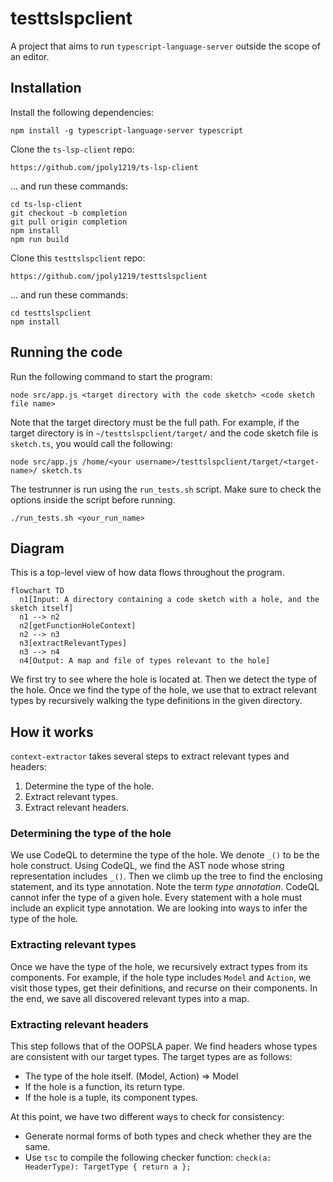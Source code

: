 # testtslspclient

A project that aims to run `typescript-language-server` outside the scope of an editor.

## Installation

Install the following dependencies:

```text
npm install -g typescript-language-server typescript
```

Clone the `ts-lsp-client` repo:

```text
https://github.com/jpoly1219/ts-lsp-client
```

... and run these commands:

```text
cd ts-lsp-client
git checkout -b completion
git pull origin completion
npm install
npm run build
```

Clone this `testtslspclient` repo:

```text
https://github.com/jpoly1219/testtslspclient
```

... and run these commands:

```text
cd testtslspclient
npm install
```

## Running the code

Run the following command to start the program:

```text
node src/app.js <target directory with the code sketch> <code sketch file name>
```

Note that the target directory must be the full path. For example, if the target directory is in `~/testtslspclient/target/` and the code sketch file is `sketch.ts`, you would call the following:

```text
node src/app.js /home/<your username>/testtslspclient/target/<target-name>/ sketch.ts
```

The testrunner is run using the `run_tests.sh` script. Make sure to check the options inside the script before running.

```text
./run_tests.sh <your_run_name>
```

## Diagram

This is a top-level view of how data flows throughout the program.

```mermaid
flowchart TD
  n1[Input: A directory containing a code sketch with a hole, and the sketch itself]
  n1 --> n2
  n2[getFunctionHoleContext]
  n2 --> n3
  n3[extractRelevantTypes]
  n3 --> n4
  n4[Output: A map and file of types relevant to the hole]
```

We first try to see where the hole is located at. Then we detect the type of the hole.
Once we find the type of the hole, we use that to extract relevant types by recursively walking the type definitions in the given directory.

## How it works

`context-extractor` takes several steps to extract relevant types and headers:

1. Determine the type of the hole.
2. Extract relevant types.
3. Extract relevant headers.

### Determining the type of the hole

We use CodeQL to determine the type of the hole.
We denote `_()` to be the hole construct.
Using CodeQL, we find the AST node whose string representation includes `_()`.
Then we climb up the tree to find the enclosing statement, and its type annotation.
Note the term *type annotation*. CodeQL cannot infer the type of a given hole. Every statement with a hole must include an explicit type annotation. We are looking into ways to infer the type of the hole.

### Extracting relevant types

Once we have the type of the hole, we recursively extract types from its components.
For example, if the hole type includes `Model` and `Action`, we visit those types, get their definitions, and recurse on their components.
In the end, we save all discovered relevant types into a map.

### Extracting relevant headers

This step follows that of the OOPSLA paper.
We find headers whose types are consistent with our target types.
The target types are as follows:

- The type of the hole itself. (Model, Action) => Model
- If the hole is a function, its return type.
- If the hole is a tuple, its component types.

At this point, we have two different ways to check for consistency:

- Generate normal forms of both types and check whether they are the same.
- Use `tsc` to compile the following checker function: `check(a: HeaderType): TargetType { return a };`
